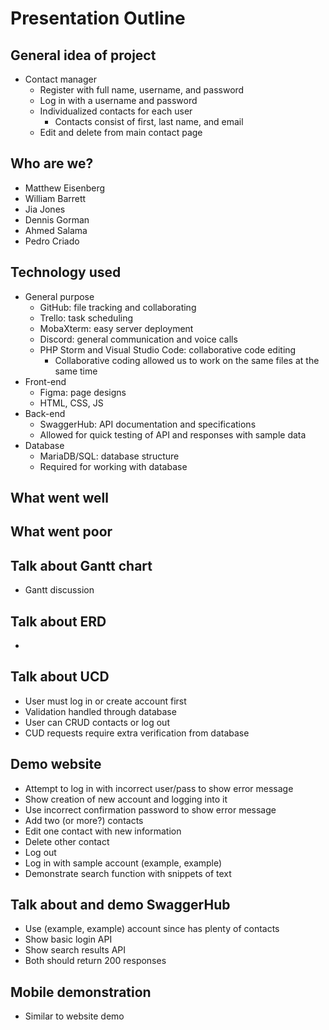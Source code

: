 # Presentation Outline
## General idea of project
* Contact manager
  * Register with full name, username, and password
  * Log in with a username and password
  * Individualized contacts for each user
    * Contacts consist of first, last name, and email
  * Edit and delete from main contact page

## Who are we?
* Matthew Eisenberg
* William Barrett
* Jia Jones
* Dennis Gorman
* Ahmed Salama
* Pedro Criado

## Technology used
* General purpose
  * GitHub: file tracking and collaborating
  * Trello: task scheduling
  * MobaXterm: easy server deployment
  * Discord: general communication and voice calls
  * PHP Storm and Visual Studio Code: collaborative code editing
    * Collaborative coding allowed us to work on the same files at the same time
* Front-end
  * Figma: page designs
  * HTML, CSS, JS
* Back-end
  * SwaggerHub: API documentation and specifications
  * Allowed for quick testing of API and responses with sample data
* Database
  * MariaDB/SQL: database structure
  * Required for working with database

## What went well

## What went poor

## Talk about Gantt chart
* Gantt discussion

## Talk about ERD
* 

## Talk about UCD
* User must log in or create account first
* Validation handled through database
* User can CRUD contacts or log out
* CUD requests require extra verification from database

## Demo website
* Attempt to log in with incorrect user/pass to show error message
* Show creation of new account and logging into it
* Use incorrect confirmation password to show error message 
* Add two (or more?) contacts
* Edit one contact with new information
* Delete other contact
* Log out
* Log in with sample account (example, example)
* Demonstrate search function with snippets of text

## Talk about and demo SwaggerHub
* Use (example, example) account since has plenty of contacts
* Show basic login API
* Show search results API
* Both should return 200 responses

## Mobile demonstration
* Similar to website demo

